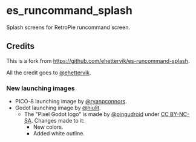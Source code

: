 # es_runcommand_splash

Splash screens for RetroPie runcommand screen.

## Credits

This is a fork from https://github.com/ehettervik/es-runcommand-splash.

All the credit goes to [@ehettervik](https://github.com/ehettervik).

### New launching images

- PICO-8 launching image by [@ryanpconnors](https://github.com/ryanpconnors).
- Godot launching image by [@hiulit](https://github.com/hiulit).
  - The "Pixel Godot logo" is made by [@pingudroid](https://twitter.com/pingudroid) under [CC BY-NC-SA](https://creativecommons.org/licenses/by-nc-sa/4.0/). Changes made to it:
    - New colors.
    - Added white outline.
